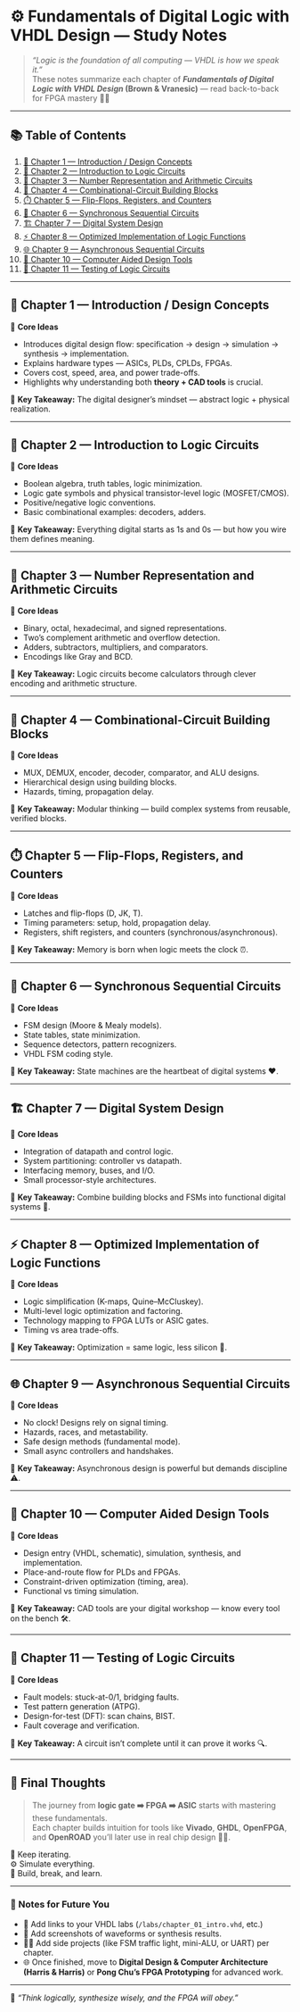 # ⚙️ Fundamentals of Digital Logic with VHDL Design — Study Notes

> _“Logic is the foundation of all computing — VHDL is how we speak it.”_  
> These notes summarize each chapter of **_Fundamentals of Digital Logic with VHDL Design_ (Brown & Vranesic)** — read back-to-back for FPGA mastery 🧠💡  

---

## 📚 Table of Contents
1. [🧩 Chapter 1 — Introduction / Design Concepts](#-chapter-1--introduction--design-concepts)
2. [🔢 Chapter 2 — Introduction to Logic Circuits](#-chapter-2--introduction-to-logic-circuits)
3. [🧮 Chapter 3 — Number Representation and Arithmetic Circuits](#-chapter-3--number-representation-and-arithmetic-circuits)
4. [🔧 Chapter 4 — Combinational-Circuit Building Blocks](#-chapter-4--combinational-circuit-building-blocks)
5. [⏱️ Chapter 5 — Flip-Flops, Registers, and Counters](#️-chapter-5--flip-flops-registers-and-counters)
6. [🔁 Chapter 6 — Synchronous Sequential Circuits](#-chapter-6--synchronous-sequential-circuits)
7. [🏗️ Chapter 7 — Digital System Design](#️-chapter-7--digital-system-design)
8. [⚡ Chapter 8 — Optimized Implementation of Logic Functions](#-chapter-8--optimized-implementation-of-logic-functions)
9. [🌐 Chapter 9 — Asynchronous Sequential Circuits](#-chapter-9--asynchronous-sequential-circuits)
10. [🧰 Chapter 10 — Computer Aided Design Tools](#-chapter-10--computer-aided-design-tools)
11. [🧪 Chapter 11 — Testing of Logic Circuits](#-chapter-11--testing-of-logic-circuits)

---

## 🧩 Chapter 1 — Introduction / Design Concepts
💭 **Core Ideas**
- Introduces digital design flow: specification → design → simulation → synthesis → implementation.
- Explains hardware types — ASICs, PLDs, CPLDs, FPGAs.
- Covers cost, speed, area, and power trade-offs.
- Highlights why understanding both **theory + CAD tools** is crucial.

🧠 **Key Takeaway:** The digital designer’s mindset — abstract logic + physical realization.

---

## 🔢 Chapter 2 — Introduction to Logic Circuits
🔹 **Core Ideas**
- Boolean algebra, truth tables, logic minimization.
- Logic gate symbols and physical transistor-level logic (MOSFET/CMOS).
- Positive/negative logic conventions.
- Basic combinational examples: decoders, adders.

🧠 **Key Takeaway:** Everything digital starts as 1s and 0s — but how you wire them defines meaning.

---

## 🧮 Chapter 3 — Number Representation and Arithmetic Circuits
🔹 **Core Ideas**
- Binary, octal, hexadecimal, and signed representations.
- Two’s complement arithmetic and overflow detection.
- Adders, subtractors, multipliers, and comparators.
- Encodings like Gray and BCD.

🧠 **Key Takeaway:** Logic circuits become calculators through clever encoding and arithmetic structure.

---

## 🔧 Chapter 4 — Combinational-Circuit Building Blocks
🔹 **Core Ideas**
- MUX, DEMUX, encoder, decoder, comparator, and ALU designs.
- Hierarchical design using building blocks.
- Hazards, timing, propagation delay.

🧠 **Key Takeaway:** Modular thinking — build complex systems from reusable, verified blocks.

---

## ⏱️ Chapter 5 — Flip-Flops, Registers, and Counters
🔹 **Core Ideas**
- Latches and flip-flops (D, JK, T).
- Timing parameters: setup, hold, propagation delay.
- Registers, shift registers, and counters (synchronous/asynchronous).

🧠 **Key Takeaway:** Memory is born when logic meets the clock ⏰.

---

## 🔁 Chapter 6 — Synchronous Sequential Circuits
🔹 **Core Ideas**
- FSM design (Moore & Mealy models).
- State tables, state minimization.
- Sequence detectors, pattern recognizers.
- VHDL FSM coding style.

🧠 **Key Takeaway:** State machines are the heartbeat of digital systems ❤️.

---

## 🏗️ Chapter 7 — Digital System Design
🔹 **Core Ideas**
- Integration of datapath and control logic.
- System partitioning: controller vs datapath.
- Interfacing memory, buses, and I/O.
- Small processor-style architectures.

🧠 **Key Takeaway:** Combine building blocks and FSMs into functional digital systems 🧱.

---

## ⚡ Chapter 8 — Optimized Implementation of Logic Functions
🔹 **Core Ideas**
- Logic simplification (K-maps, Quine–McCluskey).
- Multi-level logic optimization and factoring.
- Technology mapping to FPGA LUTs or ASIC gates.
- Timing vs area trade-offs.

🧠 **Key Takeaway:** Optimization = same logic, less silicon 💪.

---

## 🌐 Chapter 9 — Asynchronous Sequential Circuits
🔹 **Core Ideas**
- No clock! Designs rely on signal timing.
- Hazards, races, and metastability.
- Safe design methods (fundamental mode).
- Small async controllers and handshakes.

🧠 **Key Takeaway:** Asynchronous design is powerful but demands discipline ⚠️.

---

## 🧰 Chapter 10 — Computer Aided Design Tools
🔹 **Core Ideas**
- Design entry (VHDL, schematic), simulation, synthesis, and implementation.
- Place-and-route flow for PLDs and FPGAs.
- Constraint-driven optimization (timing, area).
- Functional vs timing simulation.

🧠 **Key Takeaway:** CAD tools are your digital workshop — know every tool on the bench 🛠️.

---

## 🧪 Chapter 11 — Testing of Logic Circuits
🔹 **Core Ideas**
- Fault models: stuck-at-0/1, bridging faults.
- Test pattern generation (ATPG).
- Design-for-test (DFT): scan chains, BIST.
- Fault coverage and verification.

🧠 **Key Takeaway:** A circuit isn’t complete until it can prove it works 🔍.

---

## 🌟 Final Thoughts
> The journey from **logic gate ➡️ FPGA ➡️ ASIC** starts with mastering these fundamentals.  
> Each chapter builds intuition for tools like **Vivado**, **GHDL**, **OpenFPGA**, and **OpenROAD** you’ll later use in real chip design 🧩💡.

🧠 Keep iterating.  
⚙️ Simulate everything.  
🚀 Build, break, and learn.

---

### 🧷 Notes for Future You
- 🔗 Add links to your VHDL labs (`/labs/chapter_01_intro.vhd`, etc.)
- 📘 Add screenshots of waveforms or synthesis results.
- 🧑‍💻 Add side projects (like FSM traffic light, mini-ALU, or UART) per chapter.
- 🌐 Once finished, move to **Digital Design & Computer Architecture (Harris & Harris)** or **Pong Chu’s FPGA Prototyping** for advanced work.

---

🧠 _“Think logically, synthesize wisely, and the FPGA will obey.”_

